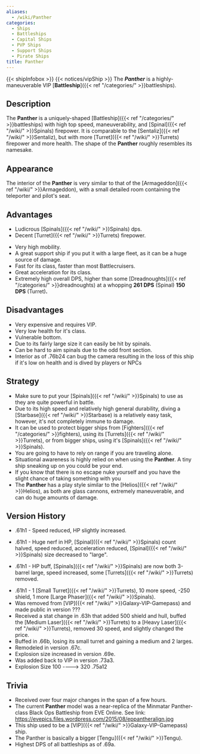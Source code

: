 ```yaml
---
aliases:
  - /wiki/Panther
categories:
  - Ships
  - Battleships
  - Capital Ships
  - PVP Ships
  - Support Ships
  - Pirate Ships
title: Panther
---
```


{{< shipInfobox >}} {{< notices/vipShip >}} The **_Panther_** is a highly-maneuverable VIP [**Battleship**]({{< ref "/categories/" >}}battleships).

## Description

The **Panther** is a uniquely-shaped [Battleship]({{< ref "/categories/" >}}battleships) with high top speed, maneuverability, and [Spinal]({{< ref "/wiki/" >}}Spinals) firepower. It is comparable to the [Sentaliz]({{< ref "/wiki/" >}}Sentaliz), but with more [Turret]({{< ref "/wiki/" >}}Turrets) firepower and more health. The shape of the **Panther** roughly resembles its namesake.

## Appearance

The interior of the **Panther** is very similar to that of the [Armageddon]({{< ref "/wiki/" >}}Armageddon), with a small detailed room containing the teleporter and pilot's seat.

## Advantages

- Ludicrous [Spinals]({{< ref "/wiki/" >}}Spinals) dps.
- Decent [Turret]({{< ref "/wiki/" >}}Turrets) firepower.

<!-- -->

- Very high mobility.
- A great support ship if you put it with a large fleet, as it can be a huge source of damage.
- Fast for its class, faster than most Battlecruisers.
- Great acceleration for its class.
- Extremely high overall DPS, higher than some [Dreadnoughts]({{< ref "/categories/" >}}dreadnoughts) at a whopping **261 DPS** (Spinal) **150 DPS** (Turret)**.**

## Disadvantages

- Very expensive and requires VIP.
- Very low health for it's class.
- Vulnerable bottom.
- Due to its fairly large size it can easily be hit by spinals.
- Can be hard to aim spinals due to the odd front section.
- Interior as of .76b24 can bug the camera resulting in the loss of this ship if it's low on health and is dived by players or NPCs

## Strategy

- Make sure to put your [Spinals]({{< ref "/wiki/" >}}Spinals) to use as they are quite powerful in battle.
- Due to its high speed and relatively high general durability, diving a [Starbase]({{< ref "/wiki/" >}}Starbase) is a relatively easy task, however, it's not completely immune to damage.
- It can be used to protect bigger ships from [Fighters]({{< ref "/categories/" >}}fighters), using its [Turrets]({{< ref "/wiki/" >}}Turrets), or from bigger ships, using it's [Spinals]({{< ref "/wiki/" >}}Spinals).
- You are going to have to rely on range if you are traveling alone.
- Situational awareness is highly relied on when using the **Panther**. A tiny ship sneaking up on you could be your end.
- If you know that there is no escape nuke yourself and you have the slight chance of taking something with you
- The **Panther** has a play style similar to the [Helios]({{< ref "/wiki/" >}}Helios), as both are glass cannons, extremely maneuverable, and can do huge amounts of damage.

## Version History

- .61h1 - Speed reduced, HP slightly increased.

<!-- -->

- .61h1 - Huge nerf in HP, [Spinal]({{< ref "/wiki/" >}}Spinals) count halved, speed reduced, acceleration reduced, [Spinal]({{< ref "/wiki/" >}}Spinals) size decreased to "large".

<!-- -->

- .61h1 - HP buff, [Spinals]({{< ref "/wiki/" >}}Spinals) are now both 3-barrel large, speed increased, some [Turrets]({{< ref "/wiki/" >}}Turrets) removed.

<!-- -->

- .61h1 - 1 [Small Turret]({{< ref "/wiki/" >}}Turrets), 10 more speed, -250 shield, 1 more [Large Phaser]({{< ref "/wiki/" >}}Spinals).
- Was removed from [VIP]({{< ref "/wiki/" >}}Galaxy-VIP-Gamepass) and made public in version ???
- Received a stat change in .63h that added 500 shield and hull, buffed the [Medium Laser]({{< ref "/wiki/" >}}Turrets) to a [Heavy Laser]({{< ref "/wiki/" >}}Turrets), removed 30 speed, and slightly changed the price.
- Buffed in .66b, losing its small turret and gaining a medium and 2 larges.
- Remodeled in version .67c.
- Explosion size increased in version .69e.
- Was added back to VIP in version .73a3.
- Explosion Size 100 ----> 320 .75a12

## Trivia

- Received over four major changes in the span of a few hours.
- The current **Panther** model was a near-replica of the Minmatar Panther-class Black Ops Battleship from EVE Online. See link: <https://evepics.files.wordpress.com/2015/08/eppantheralign.jpg>
- This ship used to be a [VIP]({{< ref "/wiki/" >}}Galaxy-VIP-Gamepass) ship.
- The Panther is basically a bigger [Tengu]({{< ref "/wiki/" >}}Tengu).
- Highest DPS of all battleships as of .69a.
